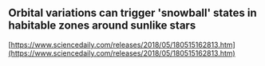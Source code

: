 ## Orbital variations can trigger 'snowball' states in habitable zones around sunlike stars
  
  [https://www.sciencedaily.com/releases/2018/05/180515162813.htm](https://www.sciencedaily.com/releases/2018/05/180515162813.htm)
